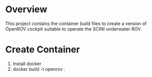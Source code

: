# Overview

This project contains the container build files to create a version of OpenROV cockpit suitable to operate the SCINI underwater ROV.

# Create Container
1. Install docker
2. docker build -t openrov .
